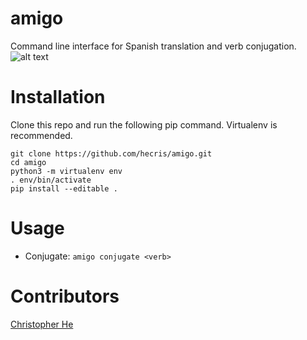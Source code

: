 # amigo
Command line interface for Spanish translation and verb conjugation.  
![alt text](https://github.com/hecris/amigo/blob/master/screenshots/conjugate.gif?raw=true)

# Installation
Clone this repo and run the following pip command. Virtualenv is recommended.
```
git clone https://github.com/hecris/amigo.git
cd amigo
python3 -m virtualenv env
. env/bin/activate
pip install --editable .
```

# Usage
* Conjugate: `amigo conjugate <verb>`

# Contributors
[Christopher He](https://github.com/hecris)